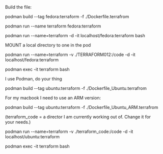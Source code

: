 Build the file:

podman build --tag fedora:terraform -f ./Dockerfile.terrafrom

podman run --name terraform fedora:terraform 

podman run --name=terraform -d -it localhost/fedora:terraform bash

MOUNT a local directory to one in the pod

podman run --name=terraform -v ./TERRAFORM012:/code -d -it localhost/fedora:terraform

podman exec -it terraform bash

I use Podman, do your thing

podman build --tag ubuntu:terraform -f ./Dockerfile_Ubuntu.terrafrom


For my macbook I need to use an ARM version:

podman build --tag ubuntu:terraform -f ./Dockerfile_Ubuntu_ARM.terrafrom

(terraform_code = a director I am currently working out of. Change it for your needs.)

podman run --name=terraform -v ./terraform_code:/code -d -it localhost/ubuntu:terraform

podman exec -it terraform bash

